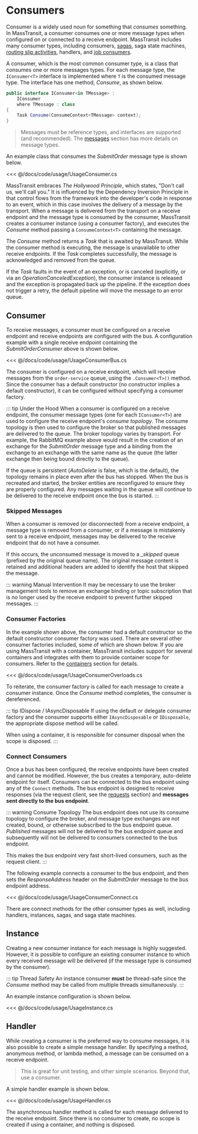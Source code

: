 # Consumers

Consumer is a widely used noun for something that _consumes_ something. In MassTransit, a consumer consumes one or more message types when configured on or connected to a receive endpoint. MassTransit includes many consumer types, including consumers, [sagas](/usage/sagas/), saga state machines, [routing slip activities](/advanced/courier/), handlers, and [job consumers](/advanced/job-consumers).

A consumer, which is the most common consumer type, is a class that consumes one or more messages types. For each message type, the `IConsumer<T>` interface is implemented where `T` is the consumed message type. The interface has one method, _Consume_, as shown below.

```cs
public interface IConsumer<in TMessage> :
    IConsumer
    where TMessage : class
{
    Task Consume(ConsumeContext<TMessage> context);
}
```

> Messages must be reference types, and interfaces are supported (and recommended). The [messages](/usage/messages) section has more details on message types. 

An example class that consumes the _SubmitOrder_ message type is shown below.

<<< @/docs/code/usage/UsageConsumer.cs

MassTransit embraces _The Hollywood Principle_, which states, "Don't call us, we'll call you." It is influenced by the Dependency Inversion Principle in that control flows from the framework into the developer's code in response to an event, which in this case involves the delivery of a message by the transport. When a message is delivered from the transport on a receive endpoint and the message type is consumed by the consumer, MassTransit creates a consumer instance (using a consumer factory), and executes the _Consume_ method passing a `ConsumeContext<T>` containing the message.

The _Consume_ method returns a _Task_ that is awaited by MassTransit. While the consumer method is executing, the message is unavailable to other receive endpoints. If the _Task_ completes successfully, the message is acknowledged and removed from the queue.

If the _Task_ faults in the event of an exception, or is canceled (explicitly, or via an _OperationCanceledException_), the consumer instance is released and the exception is propagated back up the pipeline. If the exception does not trigger a retry, the default pipeline will move the message to an error queue.

## Consumer

To receive messages, a consumer must be configured on a receive endpoint and receive endpoints are configured with the bus. A configuration example with a single receive endpoint containing the _SubmitOrderConsumer_ above is shown below.

<<< @/docs/code/usage/UsageConsumerBus.cs

The consumer is configured on a receive endpoint, which will receive messages from the `order-service` queue, using the `.Consumer<T>()` method. Since the consumer has a default constructor (no constructor implies a default constructor), it can be configured without specifying a consumer factory.

::: tip Under the Hood
When a consumer is configured on a receive endpoint, the consumer message types (one for each `IConsumer<T>`) are used to configure the receive endpoint's _consume topology_. The consume topology is then used to configure the broker so that published messages are delivered to the queue. The broker topology varies by transport. For example, the RabbitMQ example above would result in the creation of an exchange for the _SubmitOrder_ message type and a binding from the exchange to an exchange with the same name as the queue (the latter exchange then being bound directly to the queue).

If the queue is persistent (_AutoDelete_ is false, which is the default), the topology remains in place even after the bus has stopped. When the bus is recreated and started, the broker entities are reconfigured to ensure they are properly configured. Any messages waiting in the queue will continue to be delivered to the receive endpoint once the bus is started.
:::

### Skipped Messages

When a consumer is removed (or disconnected) from a receive endpoint, a message type is removed from a consumer, or if a message is mistakenly sent to a receive endpoint, messages may be delivered to the receive endpoint that do not have a consumer. 

If this occurs, the unconsumed message is moved to a *_skipped* queue (prefixed by the original queue name). The original message content is retained and additional headers are added to identify the host that skipped the message.

::: warning Manual Intervention
It may be necessary to use the broker management tools to remove an exchange binding or topic subscription that is no longer used by the receive endpoint to prevent further skipped messages.
:::


### Consumer Factories

In the example shown above, the consumer had a default constructor so the default constructor consumer factory was used. There are several other consumer factories included, some of which are shown below. If you are using MassTransit with a container, MassTransit includes support for several containers and integrates with them to provide container scope for consumers. Refer to the [containers](/usage/containers) section for details.

<<< @/docs/code/usage/UsageConsumerOverloads.cs

To reiterate, the consumer factory is called for each message to create a consumer instance. Once the _Consume_ method completes, the consumer is dereferenced.

::: tip IDispose / IAsyncDisposable
If using the default or delegate consumer factory and the consumer supports either `IAsyncDisposable` or `IDisposable`, the appropriate dispose method will be called.

When using a container, it is responsible for consumer disposal when the scope is disposed.
:::

### Connect Consumers

Once a bus has been configured, the receive endpoints have been created and cannot be modified. However, the bus creates a temporary, auto-delete endpoint for itself. Consumers can be connected to the bus endpoint using any of the `Connect` methods. The bus endpoint is designed to receive responses (via the request client, see the [requests](/usage/requests) section) and **messages sent directly to the bus endpoint**.

::: warning Consume Topology
The bus endpoint does not use its consume topology to configure the broker, and message type exchanges are not created, bound, or otherwise subscribed to the bus endpoint queue. _Published_ messages will not be delivered to the bus endpoint queue and subsequently will not be delivered to consumers connected to the bus endpoint.

This makes the bus endpoint very fast short-lived consumers, such as the request client.
:::

The following example connects a consumer to the bus endpoint, and then sets the _ResponseAddress_ header on the _SubmitOrder_ message to the bus endpoint address.

<<< @/docs/code/usage/UsageConsumerConnect.cs

There are connect methods for the other consumer types as well, including handlers, instances, sagas, and saga state machines.

## Instance

Creating a new consumer instance for each message is highly suggested. However, it is possible to configure an existing consumer instance to which every received message will be delivered (if the message type is consumed by the consumer).

::: tip Thread Safety
An instance consumer **must** be thread-safe since the _Consume_ method may be called from multiple threads simultaneously.
:::

An example instance configuration is shown below.

<<< @/docs/code/usage/UsageInstance.cs

## Handler

While creating a consumer is the preferred way to consume messages, it is also possible to create a simple message handler. By specifying a method, anonymous method, or lambda method, a message can be consumed on a receive endpoint.

> This is great for unit testing, and other simple scenarios. Beyond that, use a consumer.

A simple handler example is shown below.

<<< @/docs/code/usage/UsageHandler.cs

The asynchronous handler method is called for each message delivered to the receive endpoint. Since there is no consumer to create, no scope is created if using a container, and nothing is disposed.
